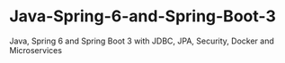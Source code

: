 # Java-Spring-6-and-Spring-Boot-3
Java, Spring 6 and Spring Boot 3 with JDBC, JPA, Security, Docker and Microservices
